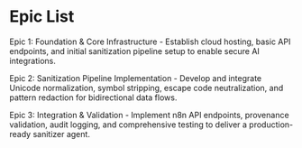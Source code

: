 # Epic List

Epic 1: Foundation & Core Infrastructure - Establish cloud hosting, basic API endpoints, and initial sanitization pipeline setup to enable secure AI integrations.

Epic 2: Sanitization Pipeline Implementation - Develop and integrate Unicode normalization, symbol stripping, escape code neutralization, and pattern redaction for bidirectional data flows.

Epic 3: Integration & Validation - Implement n8n API endpoints, provenance validation, audit logging, and comprehensive testing to deliver a production-ready sanitizer agent.
